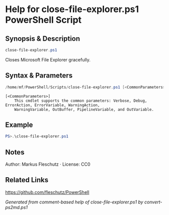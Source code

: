 # Help for close-file-explorer.ps1 PowerShell Script

## Synopsis & Description
```powershell
close-file-explorer.ps1
```

Closes Microsoft File Explorer gracefully.

## Syntax & Parameters
```powershell
/home/mf/PowerShell/Scripts/close-file-explorer.ps1 [<CommonParameters>]
```

```
[<CommonParameters>]
    This cmdlet supports the common parameters: Verbose, Debug, ErrorAction, ErrorVariable, WarningAction, 
    WarningVariable, OutBuffer, PipelineVariable, and OutVariable.
```

## Example
```powershell
PS>.\close-file-explorer.ps1
```


## Notes
Author: Markus Fleschutz · License: CC0

## Related Links
https://github.com/fleschutz/PowerShell

*Generated from comment-based help of close-file-explorer.ps1 by convert-ps2md.ps1*
